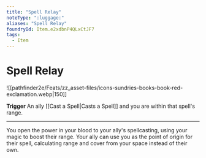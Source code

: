 ```yaml
---
title: "Spell Relay"
noteType: ":luggage:"
aliases: "Spell Relay"
foundryId: Item.e2xdbnP4QLxCtJF7
tags:
  - Item
---
```


# Spell Relay
![[pathfinder2e/Feats/zz_asset-files/icons-sundries-books-book-red-exclamation.webp|150]]

**Trigger** An ally [[Cast a Spell|Casts a Spell]] and you are within that spell's range.

* * *

You open the power in your blood to your ally's spellcasting, using your magic to boost their range. Your ally can use you as the point of origin for their spell, calculating range and cover from your space instead of their own.
